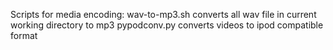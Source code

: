 Scripts for media encoding:
wav-to-mp3.sh converts all wav file in current working directory to mp3
pypodconv.py converts videos to ipod compatible format

